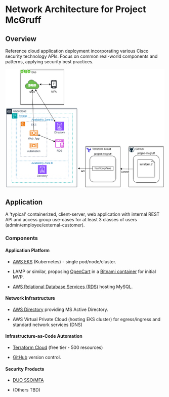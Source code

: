 # Network Architecture for Project McGruff

## Overview

Reference cloud application deployment incorporating various Cisco security technology APIs.  Focus on common real-world components and patterns, applying security best practices.

![Network architecture](images/Network%20Architecture.png)

## Application

A 'typical' containerized, client-server, web application with internal REST API and access group use-cases for at least 3 classes of users (admin/employee/external-customer).

### Components

#### Application Platform

* [AWS EKS](https://aws.amazon.com/eks/) (Kubernetes) - single pod/node/cluster.

* LAMP or similar, proposing [OpenCart](https://www.opencart.com/) in a [Bitnami container](https://bitnami.com/stack/opencart) for initial MVP.

* [AWS Relational Database Services (RDS)](https://aws.amazon.com/rds/) hosting MySQL.

#### Network Infrastructure

* [AWS Directory](https://aws.amazon.com/directoryservice/) providing MS Active Directory.

* AWS Virtual Private Cloud (hosting EKS cluster) for egress/ingress and standard network services (DNS)

#### Infrastructure-as-Code Automation

* [Terraform Cloud](https://app.terraform.io) (free tier - 500 resources)

* [GitHub](https://github.com/) version control.

#### Security Products

* [DUO SSO/MFA](https://duo.com/)

* (Others TBD)